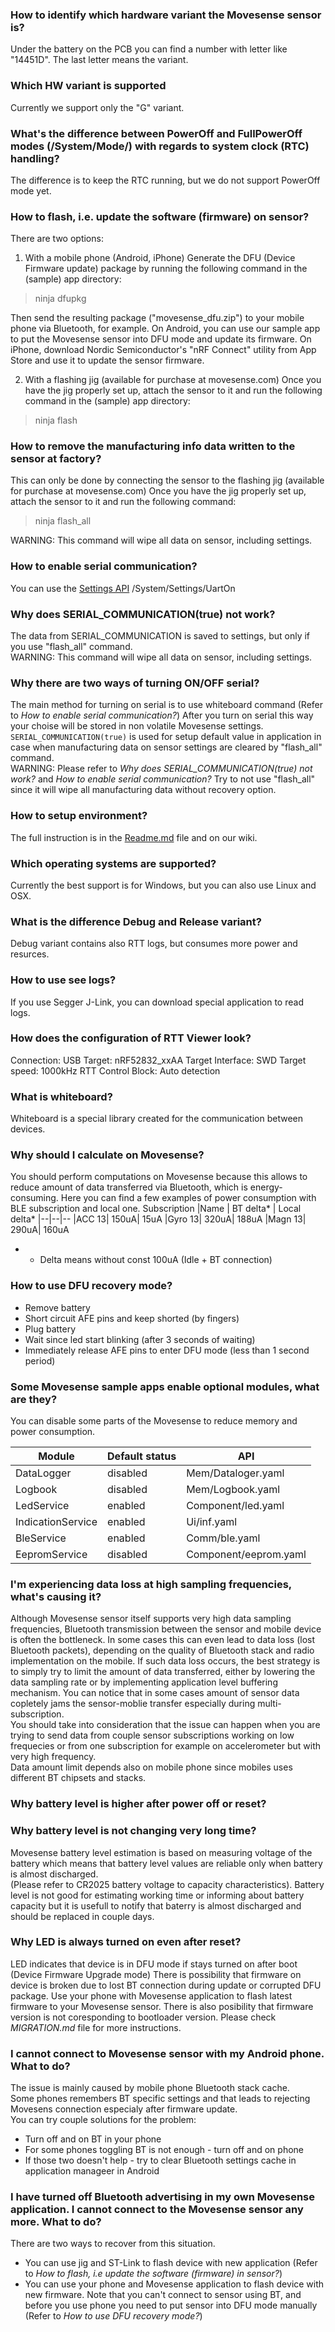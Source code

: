 ### How to identify which hardware variant the Movesense sensor is? ###

Under the battery on the PCB you can find a number with letter like "14451D". The last letter means the variant.

### Which HW variant is supported ###

Currently we support only the "G" variant.

### What's the difference between PowerOff and FullPowerOff modes (/System/Mode/) with regards to system clock (RTC) handling? ###

The difference is to keep the RTC running, but we do not support PowerOff mode yet.

### How to flash, i.e. update the software (firmware) on sensor? ###

There are two options:

1) With a mobile phone (Android, iPhone)
Generate the DFU (Device Firmware update) package by running the following command in the (sample) app directory:
> ninja dfupkg

Then send the resulting package ("movesense_dfu.zip") to your mobile phone via Bluetooth, for example. On Android, you can use our sample app to put the Movesense sensor into DFU mode and update its firmware. On iPhone, download Nordic Semiconductor's "nRF Connect" utility from App Store and use it to update the sensor firmware.

2)  With a flashing jig (available for purchase at movesense.com)
Once you have the jig properly set up, attach the sensor to it and run the following command in the (sample) app directory:
> ninja flash

### How to remove the manufacturing info data written to the sensor at factory? ###

This can only be done by connecting the sensor to the flashing jig (available for purchase at movesense.com)
Once you have the jig properly set up, attach the sensor to it and run the following command:
> ninja flash_all 

WARNING: This command will wipe all data on sensor, including settings.

### How to enable serial communication? ###

You can use the [Settings API](https://bitbucket.org/suunto/movesense-device-lib/src/master/MovesenseCoreLib/resources/movesense-api/system/settings.yaml) /System/Settings/UartOn

### Why does SERIAL_COMMUNICATION(true) not work? ###

The data from SERIAL_COMMUNICATION is saved to settings, but only if you use "flash_all" command.  
WARNING: This command will wipe all data on sensor, including settings.

### Why there are two ways of turning ON/OFF serial? ###

The main method for turning on serial is to use whiteboard command (Refer to _How to enable serial communication?_)
After you turn on serial this way your choise will be stored in non volatile Movesense settings.
```SERIAL_COMMUNICATION(true)``` is used for setup default value in application in case when manufacturing data on sensor settings are cleared by "flash_all" command.  
WARNING: Please refer to _Why does SERIAL_COMMUNICATION(true) not work?_ and _How to enable serial communication?_ Try to not use "flash_all" since it will wipe all manufacturing data without recovery option.

### How to setup environment? ###

The full instruction is in the [Readme.md](Readme.md) file and on our wiki.

### Which operating systems are supported? ###

Currently the best support is for Windows, but you can also use Linux and OSX.

### What is the difference Debug and Release variant? ###

Debug variant contains also RTT logs, but consumes more power and resurces.

### How to use see logs? ###

If you use Segger J-Link, you can download special application to read logs.

### How does the configuration of RTT Viewer look? ###

Connection: USB
Target: nRF52832_xxAA
Target Interface: SWD
Target speed: 1000kHz
RTT Control Block: Auto detection

### What is whiteboard? ###

Whiteboard is a special library created for the communication between devices.

### Why should I calculate on Movesense? ###

You should perform computations on Movesense because this allows to reduce amount of data transferred via Bluetooth, which is energy-consuming.
Here you can find a few examples of power consumption with BLE subscription and local one.
Subscription
|Name |	BT delta* |	Local delta*
|--|--|--
|ACC 13|	150uA|	15uA
|Gyro 13|	320uA|	188uA
|Magn 13|	290uA|	160uA

* - Delta means without const 100uA (Idle + BT connection)

### How to use DFU recovery mode? ###
   - Remove battery
   - Short circuit AFE pins and keep shorted (by fingers)
   - Plug battery
   - Wait since led start blinking (after 3 seconds of waiting)
   - Immediately release AFE pins to enter DFU mode (less than 1 second period)

### Some Movesense sample apps enable optional modules, what are they? ###

You can disable some parts of the Movesense to reduce memory and power consumption.

|Module |	Default status |	API
|--|--|--
|DataLogger| disabled| Mem/Dataloger.yaml
|Logbook| disabled| Mem/Logbook.yaml
|LedService| enabled| Component/led.yaml
|IndicationService| enabled| Ui/inf.yaml
|BleService| enabled| Comm/ble.yaml
|EepromService| disabled| Component/eeprom.yaml

### I'm experiencing data loss at high sampling frequencies, what's causing it? ###

Although Movesense sensor itself supports very high data sampling frequencies, Bluetooth transmission between the sensor and mobile device is often the bottleneck. 
In some cases this can even lead to data loss (lost Bluetooth packets), depending on the quality of Bluetooth stack and radio implementation on the mobile.
If such data loss occurs, the best strategy is to simply try to limit the amount of data transferred, either by lowering the data sampling rate or by implementing application level buffering mechanism.
You can notice that in some cases amount of sensor data copletely jams the sensor-moblie transfer especially during multi-subscription.  
You should take into consideration that the issue can happen when you are trying to send data from couple sensor subscriptions working on low frequecies or from one subscription for example on accelerometer but with very high frequency.  
Data amount limit depends also on mobile phone since mobiles uses different BT chipsets and stacks.

### Why battery level is higher after power off or reset? ###
### Why battery level is not changing very long time? ###

Movesense battery level estimation is based on measuring voltage of the battery which means that battery level values are reliable only when battery is almost discharged.  
(Please refer to CR2025 battery voltage to capacity characteristics). Battery level is not good for estimating working time or informing about battery capacity but it is usefull to notify that baterry is almost discharged and should be replaced in couple days. 

### Why LED is always turned on even after reset? ###

LED indicates that device is in DFU mode if stays turned on after boot (Device Firmware Upgrade mode)
There is possibility that firmware on device is broken due to lost BT connection during update or corrupted DFU package.
Use your phone with Movesense application to flash latest firmware to your Movesense sensor. There is also posibility that firmware version is not coresponding to bootloader version. Please check _MIGRATION.md_ file for more instructions.

### I cannot connect to Movesense sensor with my Android phone. What to do? ###

The issue is mainly caused by mobile phone Bluetooth stack cache.  
Some phones remembers BT specific settings and that leads to rejecting Movesens connection especialy after firmware update.  
You can try couple solutions for the problem:  

   - Turn off and on BT in your phone  
   - For some phones toggling BT is not enough - turn off and on phone  
   - If those two doesn't help - try to clear Bluetooth settings cache in application manageer in Android  

### I have turned off Bluetooth advertising in my own Movesense application. I cannot connect to the Movesense sensor any more. What to do? ###

There are two ways to recover from this situation.  

   - You can use jig and ST-Link to flash device with new application (Refer to _How to flash, i.e update the software (firmware) in sensor?_)  
   - You can use your phone and Movesense application to flash device with new firmware. Note that you can't connect to sensor using BT, and before you use phone you need to put sensor into DFU mode manually (Refer to _How to use DFU recovery mode?_)  

